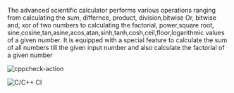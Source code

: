 The advanced scientific calculator performs various operations ranging from calculating the sum, differnce, product, division,bitwise Or, bitwise and, xor of two numbers to calculating the factorial, power,square root, sine,cosine,tan,asine,acos,atan,sinh,tanh,cosh,ceil,floor,logarithmic values of a given number. It is equipped with a special feature to calculate the sum of all numbers till the given input number and also calculate the factorial of a given number

![cppcheck-action](https://github.com/99002514/Activity2/workflows/cppcheck-action/badge.svg)

![C/C++ CI](https://github.com/99002514/Activity2/workflows/C/C++%20CI/badge.svg)


